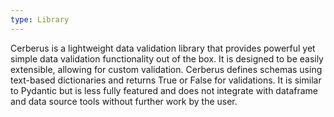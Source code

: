 ```yaml
---
type: Library
---
```


Cerberus is a lightweight data validation library that provides powerful yet simple data validation functionality out of the box. It is designed to be easily extensible, allowing for custom validation. Cerberus defines schemas using text-based dictionaries and returns True or False for validations. It is similar to Pydantic but is less fully featured and does not integrate with dataframe and data source tools without further work by the user.